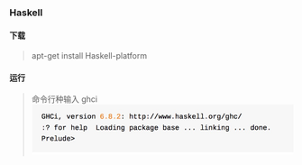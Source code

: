 ### Haskell

#### 下载
> apt-get install Haskell-platform  

#### 运行
> 命令行种输入 ghci
> ![start](./start.png)
